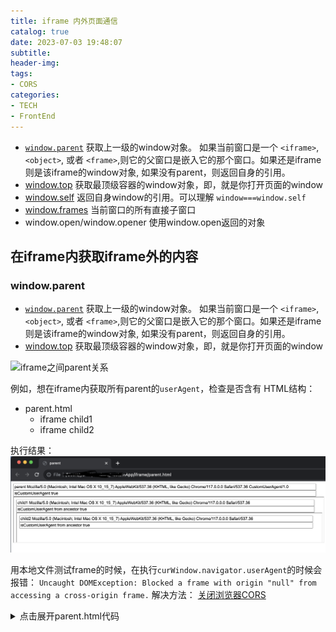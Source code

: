 ```yaml
---
title: iframe 内外页面通信
catalog: true
date: 2023-07-03 19:48:07
subtitle:
header-img:
tags:
- CORS
categories:
- TECH
- FrontEnd
---
```


- [`window.parent`](https://developer.mozilla.org/en-US/docs/Web/API/Window/parent) 获取上一级的window对象。 如果当前窗口是一个 `<iframe>`, `<object>`, 或者 `<frame>`,则它的父窗口是嵌入它的那个窗口。如果还是iframe则是该iframe的window对象, 如果没有parent，则返回自身的引用。
- [window.top](https://developer.mozilla.org/en-US/docs/Web/API/Window/top) 获取最顶级容器的window对象，即，就是你打开页面的window
- [window.self](https://developer.mozilla.org/zh-CN/docs/Web/API/Window/self) 返回自身window的引用。可以理解 `window===window.self`
- [window.frames](https://developer.mozilla.org/zh-CN/docs/Web/API/Window/frames) 当前窗口的所有直接子窗口
- window.open/window.opener 使用window.open返回的对象

## 在iframe内获取iframe外的内容

### window.parent

- [`window.parent`](https://developer.mozilla.org/en-US/docs/Web/API/Window/parent) 获取上一级的window对象。 如果当前窗口是一个 `<iframe>`, `<object>`, 或者 `<frame>`,则它的父窗口是嵌入它的那个窗口。如果还是iframe则是该iframe的window对象, 如果没有parent，则返回自身的引用。
- [window.top](https://developer.mozilla.org/en-US/docs/Web/API/Window/top) 获取最顶级容器的window对象，即，就是你打开页面的window

![iframe之间parent关系](https://p1-juejin.byteimg.com/tos-cn-i-k3u1fbpfcp/fbd94862dba4460d970290261cdf3bf2~tplv-k3u1fbpfcp-zoom-in-crop-mark:4536:0:0:0.awebp?)

例如，想在iframe内获取所有parent的`userAgent`，检查是否含有
HTML结构：

- parent.html
  - iframe    child1
  - iframe    child2

执行结果：![执行结果](https://github.com/CatherineLiyuankun/PictureBed/raw/master/blog/post/iframe%E5%86%85%E5%A4%96%E9%A1%B5%E9%9D%A2%E9%80%9A%E4%BF%A1/iframeUserAgent.png)

用本地文件测试frame的时候，在执行`curWindow.navigator.userAgent`的时候会报错：
`Uncaught DOMException: Blocked a frame with origin "null" from accessing a cross-origin frame.`
解决方法： [关闭浏览器CORS](../iframe-%E5%86%85%E5%A4%96%E9%A1%B5%E9%9D%A2%E9%80%9A%E4%BF%A1.html#%E6%B5%8F%E8%A7%88%E5%99%A8disable-same-origin-policy)

<details>
  <summary>点击展开parent.html代码</summary>
  <p>
```html
<!DOCTYPE html>
<html>
<head>
    <meta charset="UTF-8">
    <title>parent</title>
    <style>
        input {
            width: 97%;
        }

        iframe {
            width: 100%;
        }
    </style>
</head>

<body>
    <script type="text/javascript">
        function setUserAgent(window, customUserAgent) {
            const newUserAgent = `${navigator.userAgent} ${customUserAgent}`;
            // Works on Firefox, Chrome, Opera and IE9+
            if (navigator.__defineGetter__) {
                navigator.__defineGetter__('userAgent', function () {
                    return newUserAgent;
                });
            } else if (Object.defineProperty) {
                Object.defineProperty(navigator, 'userAgent', {
                    get: function () {
                        return newUserAgent;
                    },
                });
            }
            // Works on Safari
            if (window.navigator.userAgent.indexOf(customUserAgent) < 0) {
                const userAgentProp = {
                    get: function () {
                        return newUserAgent;
                    },
                };
                try {
                    Object.defineProperty(window.navigator, 'userAgent', userAgentProp);
                } catch (e) {
                    window.navigator = Object.create(navigator, {
                        userAgent: userAgentProp,
                    });
                }
            }
        }

        setUserAgent(window, 'CustomUserAgent/1.0'); // append CustomUserAgent/1.0 to the original userAgent

        const a = document.createElement('input');
        a.value = 'parent ' + window.navigator.userAgent;
        document.body && document.body.appendChild(a);

        let isCustomUserAgent = window.navigator && window.navigator.userAgent.indexOf('CustomUserAgent') >= 0;
        let curWindow = window;
        // check if window.top equals window, if not, check it's parent
        while (window.top !== curWindow) {
            curWindow = curWindow.parent;
            const newUserAgent = curWindow.navigator.userAgent;
            if (newUserAgent && newUserAgent.indexOf('CustomUserAgent') >= 0) {
                isCustomUserAgent = true;
                break;
            }
        }

        const b = document.createElement('input');
        b.value = 'isCustomUserAgent ' + isCustomUserAgent;
        document.body && document.body.appendChild(b);

    </script>
    <iframe src="child1.html"></iframe>
</body>

</html>
```
  </p>
</details>

<details>
  <summary>点击展开child1.html代码</summary>
  <p>
```html
<!DOCTYPE html>
<html>

<head>
    <meta charset="UTF-8" />
    <title>child1</title>

    <style>
        input {
            width: 97%;
        }

        iframe {
            width: 100%;
        }
    </style>
</head>

<body>
    <!--    我是child1 -->
    <script type="text/javascript">
        const currUserAgent = document.createElement('input');
        currUserAgent.value = 'child1 ' + window.navigator.userAgent;
        document.body && document.body.appendChild(currUserAgent);

        let isCustomUserAgent = window.navigator && window.navigator.userAgent.indexOf('CustomUserAgent') >= 0;
        let curWindow = window;
        let isParentPowerPoint;
        // check if window.top equals window, if not, check it's parent
        try {
            while (window.top !== curWindow) {
                curWindow = curWindow.parent;
                const newUserAgent = curWindow.navigator.userAgent;
                if (newUserAgent && newUserAgent.indexOf('CustomUserAgent') >= 0) {
                    isCustomUserAgent = true;
                    break;
                }
            }
        } catch (error) {
            console.log(error);
        }

        const b = document.createElement('input');
        b.value = 'isCustomUserAgent from ancestor ' + isCustomUserAgent;
        document.body && document.body.appendChild(b);
    </script>

    <iframe src="child2.html"></iframe>

</body>

</html>
```
  </p>
</details>

<details>
  <summary>点击展开child2.html代码</summary>
  <p>
```html
<!DOCTYPE html>
<html>

<head>
    <meta charset="UTF-8" />
    <title>child2</title>
    <style>
        input {
            width: 97%;
        }

        iframe {
            width: 100%;
        }
    </style>
</head>

<body>
    <!--    我是child2 -->
    <script type="text/javascript">
        const currUserAgent = document.createElement('input');
        currUserAgent.value = 'child2 ' + window.navigator.userAgent;
        document.body && document.body.appendChild(currUserAgent);

        let isCustomUserAgent = window.navigator && window.navigator.userAgent.indexOf('CustomUserAgent') >= 0;
        let curWindow = window;
        // check if window.top equals window, if not, check it's parent
        while (window.top !== curWindow) {
            curWindow = curWindow.parent;
            const newUserAgent = curWindow && curWindow.navigator.userAgent;
            if (newUserAgent && newUserAgent.indexOf('CustomUserAgent') >= 0) {
                isCustomUserAgent = true;
                break;
            }
        }

        const b = document.createElement('input');
        b.value = 'isCustomUserAgent from ancestor ' + isCustomUserAgent;
        document.body.appendChild(b);
    </script>
</body>

</html>
```
  </p>
</details>

### 父页面向子页面传递数据by URL

利用location对象的hash值，通过它传递通信数据。在父页面设置`iframe`的`src`后面多加个`data`字符串，然后在子页面中通过某种方式能即时的获取到这儿的data。

## 在iframe外获取iframe里的内容

### 方法一 `contentWindow`和`contentDocument`

- `iframe.contentWindow`可以获取iframe的window对象, [MDN](https://developer.mozilla.org/en-US/docs/Web/API/HTMLIFrameElement/contentWindow)
- `iframe.contentDocument`可以获取iframe的document对象, [MDN](https://developer.mozilla.org/en-US/docs/Web/API/HTMLIFrameElement/contentDocument)。

```javascript
// const iframe = document.getElementById("iframe1");
const iframe = document.querySelector("iframe");

const iContentWindow = iframe.contentWindow;

const idoc = iContentWindow.document;
const iContentDocument = iframe.contentDocument;
const isSameDoc = iframe.contentDocument === iframe.contentWindow.document; // true


console.log("iframe.contentWindow", iContentWindow); // 获取iframe的window对象 iframe.contentWindow
console.log("iframe.contentDocument", iContentDocument);  // 获取iframe的document  iframe.contentDocument
console.log("html", iContentDocument.documentElement); // 获取iframe的html
```

### 方法二 window.frames

结合Name属性，通过window提供的frames获取

- [window.frames](https://developer.mozilla.org/zh-CN/docs/Web/API/Window/frames) 当前窗口的所有直接子窗口

```html
<iframe src ="/index.html" id="ifr1" name="ifr2" scrolling="yes">
  <p>Your browser does not support iframes.</p>
</iframe>
<script type="text/javascript">
    console.log(window.frames['ifr2'].window);
    console.dir(document.getElementById("iframe").contentWindow);
</script>
```

## 跨域通信

### 跨域

[Cross-Origin Resource Sharing (CORS)](https://web.dev/cross-origin-resource-sharing/?utm_source=devtools#preflight-requests-for-complex-http-calls)

CORS的基本原理请看上一篇：
[CORS的基本原理](../HTTP-CORS.html)

为了保证用户信息的安全，95年的时候Netscape公司引进了同源策略，里面的同源指的是三个相同：

- 协议（例如 https， http）
- 端口号（例如 8080,8443，443）
- 域名 (`document.domain`设置为相同的值)

违反了同源策略就会出现跨域问题，主要表现为以下三方面：

- 无法读取cookie、localStorage、indexDB
- DOM无法获得
- ajax请求无法发送
- can't access an <iframe> with different origin using JavaScript, browsers block scripts trying to access a frame with a different origin.

### iframe缺点以及解决方案

缺点:

- iframe会阻塞主页面的Onload事件；要确保在iframe加载完成后再进行操作，如果iframe还未加载完成就开始调用里面的方法或变量，会产生错误；
  - 判断iframe加载完成

```javascript
iframe.onload = function() {
    // TODO
}
```

- 相同域iframe和主页面共享http连接池，所以如果相同域用多个iframe会阻塞加载
  - 解决方案： 动态生成iframe，在主页面加载完成后去生产iframe加载，从而避免阻塞的影响
- iframe 对SEO不友好
  - 解决方案：在广告位以及内部系统等适合的场景中使用iframe
- 如果iframe所链接的是外部页面，因为安全机制不能使用同域名下的通信方式；

### 跨域通信方法一设置`document.domain`

例子：需要用iframe引入一个别人封装好的类似视频播放器的东西。iframe里面有一个全屏的按钮，点击后需要页面让iframe全屏，由于受到同源策略的限制，iframe无法告诉页面全屏。

`document.domain`作用是获取/设置当前文档的原始域部分，同源策略会判断两个文档的原始域是否相同来判断是否跨域。这意味着只要把这个值设置成一样就可以解决跨域问题了。
在此将domain设置为一级域名的值，a页面url为`a.demo.com`，a页面中iframe引用的b页面url为`b.demo.com`，具体设置为`document.domain = 'demo.com'`
设置完之后，在a页面的window上挂载使iframe全屏的方法

- a页面 `a.demo.com`
  - iframe b页面 `b.demo.com`

```javascript
// a页面
window.toggleFullScreen = () => {
    // do something
}
```

在b页面上可以直接获取到a页面的window对象并直接调用

```javascript
// b页面
window.parent.toggleFullScreen()
```

但是这个值的设置也有一定限制，只能设置为当前文档的上一级域或者是跟该文档的URL的domain一致的值。如url为`a.demo.com`，那domain就只能设置为`demo.com`或者`a.demo.com`。因此，设置domain的方法只能用于解决**主域相同而子域不同**的情况。

### 跨域通信方法二使用中间页面

我们还可以使用一个与a页面同域名但不同路由的c页面作为中间页面，b页面加载c页面，c页面调用a页面的方法，从而实现b页面调用a页面的方法。
在a页面的node层新开一个路由，此路由加载一个c页面作为中间页面，c页面的url为a.demo.com/c。c页面只是一个简单的html页面，在window的onload事件上调用了a页面的方法。

- a页面 `a.demo.com`
  - iframe b页面
    - iframe c页面 【中间页`a.demo.com/c`】(与a页面同域名但不同路由, c页面调用a页面的方法，从而实现b页面调用a页面的方法)

由于c页面和a页面是符合同源策略的，所以可以避开跨域问题，执行全屏的方法。

```html
<!-- c页面 -->
<!DOCTYPE html>
<html lang="en">
<head>
    <meta charset="UTF-8">
    <title></title>
</head>
<body>
    <script>
        window.onload = function () {
            parent.parent.toggleFullScreen();
        }
    </script>
</body>
</html>
```

由于c页面和a页面是符合同源策略的，所以可以避开跨域问题，执行全屏的方法。

### 跨域通信方法三`window.postMessage`

[window.postMessage方法可以安全地实现跨源通信](https://developer.mozilla.org/zh-CN/docs/Web/API/Window/postMessage)，写明目标窗口的协议、主机地址或端口就可以发信息给它。

- a页面 `a.demo.com`
  - iframe b页面 `b.demo.com`

```javascript
// b页面
parent.postMessage(
    value,
    "http://a.demo.com"
);
```

```javascript
// a页面
window.addEventListener("message", function( event ) {
    // 为了安全，收到信息后要检测下event.origin判断是否要收信息的窗口发过来的。
    if (event.origin !== 'http://b.demo.com') return;
    toggleFullScreen()
 });
```

#### 兼容性

需要注意的是postMessage API中的message在ie8/ie9等一些低版本浏览器中，中是不支持除String以外的其他类型时（因为不支持结构化克隆算法），所以，如果要兼容低版本ie，需要通过JSON.strigify以及JSON.parse去发送和接受。

### Fix CORS

[Disable CORS limit](../HTTP-CORS-disable.html)

用本地文件测试frame的时候，在执行`curWindow.navigator.userAgent`的时候会报错：
`Uncaught DOMException: Blocked a frame with origin "null" from accessing a cross-origin frame.`

原因是浏览器默认开启了CORS的安全保护，不允许iframe跨域获取一些值。

关闭同源策略 (CORS) 只会影响您的浏览器。此外，在浏览器中禁用同源安全设置会允许任何网站访问跨源资源，这是非常危险的，只能用于开发目的。现在，只有 `window.postMessage()` 才是`frame/iframe` 之间交互的最佳方式。

#### 解决方案1 关闭浏览器CORS limit [临时解决]

参考 [Disable same origin policy in Chrome](https://stackoverflow.com/questions/3102819/disable-same-origin-policy-in-chrome)， 命令行加参数`--disable-web-security`打开chrome浏览器

```bash
# Mac Chrome
open /Applications/Google\ Chrome.app --args --user-data-dir="/const/tmp/Chrome dev session" --disable-web-security
# Mac Chrome Canary
#open /Applications/Google\ Chrome\ Canary.app --args --user-data-dir="/const/tmp/Chrome dev session" --disable-web-security

# For Linux run:
$ google-chrome --disable-web-security

# For Windows go into the command prompt and go into the folder where Chrome.exe is and type
chrome.exe --disable-web-security
```

#### 解决方案2 Extensions “xampp” or “Live Server” [临时解决]

You could solve it by installing xampp and moving all files to htdocs or using an extension like “Xampp”.

#### 解决方案3 try-catch [跨域时无法获取想要的值，只是不抛错]

```javascript
// iframe 内的javascript
    try {
        const parent = window.parent && window.parent.navigator;
    } catch (error) {
        console.warn(`Error - ${error}`);
    }
```

#### 解决方案4 `window.postMessage()` [终极解决]

同源策略可防止脚本访问不同源的网站内容，您可以使用 `window.postMessage()` 安全地在 Window 对象之间实现跨源通信。

```javascript
postMessage(message,targetOrigin)
postMessage(message,targetOrigin, [transfer])
```

## 参考文章

- [JS对Iframe内外页面进行操作](https://juejin.cn/post/7017740414060855310)
- [iframe跨域的几种常用方法](https://juejin.cn/post/6844903831973675015)
- [Web前端之iframe详解](https://zhuanlan.zhihu.com/p/168764040)
- [Iframe父子窗口通信](https://juejin.cn/post/6961791208876146718)
- [MDN Window.parent](https://developer.mozilla.org/en-US/docs/Web/API/Window/parent)
- [Disable same origin policy in Chrome](https://stackoverflow.com/questions/3102819/disable-same-origin-policy-in-chrome)
- [不同源iframe跨域问题（window.postMessage）](https://blog.csdn.net/weixin_43959024/article/details/118152348)
